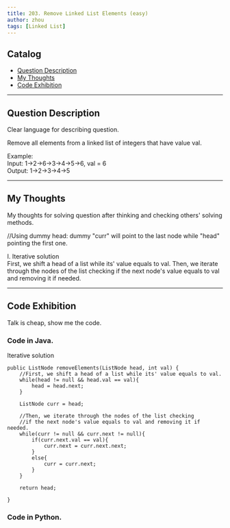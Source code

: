 ```yaml
---
title: 203. Remove Linked List Elements (easy)                   
author: zhou      
tags: [Linked List]            
---
```


       

## Catalog  
+ [Question Description](#partI)
+ [My Thoughts](#partII)
+ [Code Exhibition](#partIII)

----------------------------------

## Question Description
Clear language for describing question.    

Remove all elements from a linked list of integers that have value val.      

Example:     
Input:  1->2->6->3->4->5->6, val = 6    
Output: 1->2->3->4->5     


----------------------------------

## My Thoughts
My thoughts for solving question after thinking and checking others' solving methods.        

//Using dummy head: dummy "curr" will point to the last node while "head" pointing the first one.       

I. Iterative solution    
First, we shift a head of a list while its' value equals to val. Then, we iterate through the nodes of the list checking if the next node's value equals to val and removing it if needed.     





----------------------------------

## Code Exhibition
Talk is cheap, show me the code.    
### Code in Java.     
Iterative solution     

    public ListNode removeElements(ListNode head, int val) {
        //First, we shift a head of a list while its' value equals to val.
        while(head != null && head.val == val){
            head = head.next;
        }
        
        ListNode curr = head;
        
        //Then, we iterate through the nodes of the list checking 
        //if the next node's value equals to val and removing it if needed.
        while(curr != null && curr.next != null){
            if(curr.next.val == val){
                curr.next = curr.next.next;
            }
            else{
                curr = curr.next;
            }
        }
        
        return head;
        
    }


### Code in Python.   




